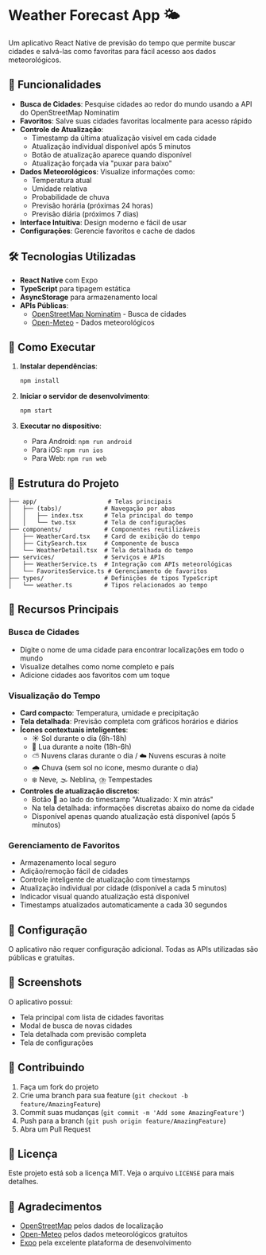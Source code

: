 # Weather Forecast App 🌤️

Um aplicativo React Native de previsão do tempo que permite buscar cidades e salvá-las como favoritas para fácil acesso aos dados meteorológicos.

## 📱 Funcionalidades

- **Busca de Cidades**: Pesquise cidades ao redor do mundo usando a API do OpenStreetMap Nominatim
- **Favoritos**: Salve suas cidades favoritas localmente para acesso rápido
- **Controle de Atualização**: 
  - Timestamp da última atualização visível em cada cidade
  - Atualização individual disponível após 5 minutos
  - Botão de atualização aparece quando disponível
  - Atualização forçada via "puxar para baixo"
- **Dados Meteorológicos**: Visualize informações como:
  - Temperatura atual
  - Umidade relativa
  - Probabilidade de chuva
  - Previsão horária (próximas 24 horas)
  - Previsão diária (próximos 7 dias)
- **Interface Intuitiva**: Design moderno e fácil de usar
- **Configurações**: Gerencie favoritos e cache de dados

## 🛠️ Tecnologias Utilizadas

- **React Native** com Expo
- **TypeScript** para tipagem estática
- **AsyncStorage** para armazenamento local
- **APIs Públicas**:
  - [OpenStreetMap Nominatim](https://nominatim.openstreetmap.org/) - Busca de cidades
  - [Open-Meteo](https://api.open-meteo.com/) - Dados meteorológicos

## 🚀 Como Executar

1. **Instalar dependências**:
   ```bash
   npm install
   ```

2. **Iniciar o servidor de desenvolvimento**:
   ```bash
   npm start
   ```

3. **Executar no dispositivo**:
   - Para Android: `npm run android`
   - Para iOS: `npm run ios`
   - Para Web: `npm run web`

## 📂 Estrutura do Projeto

```
├── app/                    # Telas principais
│   ├── (tabs)/            # Navegação por abas
│   │   ├── index.tsx      # Tela principal do tempo
│   │   └── two.tsx        # Tela de configurações
├── components/            # Componentes reutilizáveis
│   ├── WeatherCard.tsx    # Card de exibição do tempo
│   ├── CitySearch.tsx     # Componente de busca
│   └── WeatherDetail.tsx  # Tela detalhada do tempo
├── services/              # Serviços e APIs
│   ├── WeatherService.ts  # Integração com APIs meteorológicas
│   └── FavoritesService.ts # Gerenciamento de favoritos
├── types/                 # Definições de tipos TypeScript
│   └── weather.ts         # Tipos relacionados ao tempo
```

## 🌟 Recursos Principais

### Busca de Cidades
- Digite o nome de uma cidade para encontrar localizações em todo o mundo
- Visualize detalhes como nome completo e país
- Adicione cidades aos favoritos com um toque

### Visualização do Tempo
- **Card compacto**: Temperatura, umidade e precipitação
- **Tela detalhada**: Previsão completa com gráficos horários e diários
- **Ícones contextuais inteligentes**: 
  - ☀️ Sol durante o dia (6h-18h)
  - 🌙 Lua durante a noite (18h-6h)
  - ⛅ Nuvens claras durante o dia / ☁️ Nuvens escuras à noite
  - 🌧️ Chuva (sem sol no ícone, mesmo durante o dia)
  - ❄️ Neve, 🌫️ Neblina, ⛈️ Tempestades
- **Controles de atualização discretos**:
  - Botão 🔄 ao lado do timestamp "Atualizado: X min atrás"
  - Na tela detalhada: informações discretas abaixo do nome da cidade
  - Disponível apenas quando atualização está disponível (após 5 minutos)

### Gerenciamento de Favoritos
- Armazenamento local seguro
- Adição/remoção fácil de cidades
- Controle inteligente de atualização com timestamps
- Atualização individual por cidade (disponível a cada 5 minutos)
- Indicador visual quando atualização está disponível
- Timestamps atualizados automaticamente a cada 30 segundos

## 🔧 Configuração

O aplicativo não requer configuração adicional. Todas as APIs utilizadas são públicas e gratuitas.

## 📱 Screenshots

O aplicativo possui:
- Tela principal com lista de cidades favoritas
- Modal de busca de novas cidades
- Tela detalhada com previsão completa
- Tela de configurações

## 🤝 Contribuindo

1. Faça um fork do projeto
2. Crie uma branch para sua feature (`git checkout -b feature/AmazingFeature`)
3. Commit suas mudanças (`git commit -m 'Add some AmazingFeature'`)
4. Push para a branch (`git push origin feature/AmazingFeature`)
5. Abra um Pull Request

## 📄 Licença

Este projeto está sob a licença MIT. Veja o arquivo `LICENSE` para mais detalhes.

## 🙏 Agradecimentos

- [OpenStreetMap](https://www.openstreetmap.org/) pelos dados de localização
- [Open-Meteo](https://open-meteo.com/) pelos dados meteorológicos gratuitos
- [Expo](https://expo.dev/) pela excelente plataforma de desenvolvimento
